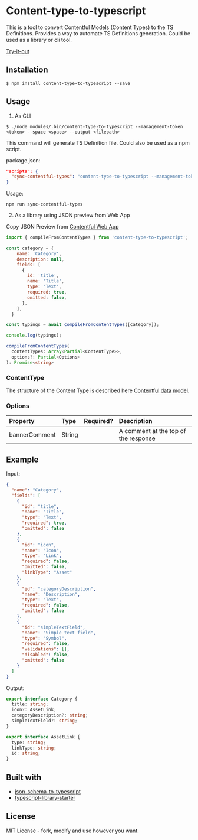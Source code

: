 # Content-type-to-typescript

This is a tool to convert Contentful Models (Content Types) to the TS Definitions.
Provides a way to automate TS Definitions generation. Could be used as a library or cli tool.

[Try-it-out](https://content-type-to-typescript.netlify.com/)

## Installation

```
$ npm install content-type-to-typescript --save
```

## Usage

1. As CLI 

```
$ ./node_modules/.bin/content-type-to-typescript --management-token <token> --space <space> --output <filepath>
```

This command will generate TS Definition file. Could also be used as a npm script.

package.json:
```json
"scripts": {
  "sync-contentful-types": "content-type-to-typescript --management-token <token> --space <space> --output <filepath>"
}
```
Usage:

```
npm run sync-contentful-types
```

2. As a library using JSON preview from Web App

Copy JSON Preview from [Contentful Web App](https://app.contentful.com/)

```js
import { compileFromContentTypes } from 'content-type-to-typescript';

const category = {
    name: 'Category',
    description: null,
    fields: [
      {
        id: 'title',
        name: 'Title',
        type: 'Text',
        required: true,
        omitted: false,
      },
    ],
  }

const typings = await compileFromContentTypes([category]);

console.log(typings);
```

```ts
compileFromContentTypes(
  contentTypes: Array<Partial<ContentType>>,
  options?: Partial<Options>
): Promise<string>
```

### ContentType

The structure of the Content Type is described here [Contentful data model](https://www.contentful.com/developers/docs/concepts/data-model/).

### Options

| Property      | Type   | Required? | Description                          |
| :------------ | :----- | :-------: | :----------------------------------- |
| bannerComment | String |           | A comment at the top of the response |



## Example

Input:

```json
{
  "name": "Category",
  "fields": [
    {
      "id": "title",
      "name": "Title",
      "type": "Text",
      "required": true,
      "omitted": false
    },
    {
      "id": "icon",
      "name": "Icon",
      "type": "Link",
      "required": false,
      "omitted": false,
      "linkType": "Asset"
    },
    {
      "id": "categoryDescription",
      "name": "Description",
      "type": "Text",
      "required": false,
      "omitted": false
    },
    {
      "id": "simpleTextField",
      "name": "Simple text field",
      "type": "Symbol",
      "required": false,
      "validations": [],
      "disabled": false,
      "omitted": false
    }
  ]
}
```

Output:

```ts
export interface Category {
  title: string;
  icon?: AssetLink;
  categoryDescription?: string;
  simpleTextField?: string;
}

export interface AssetLink {
  type: string;
  linkType: string;
  id: string;
}
```
## Built with

* [json-schema-to-typescript](https://github.com/bcherny/json-schema-to-typescript/)
* [typescript-library-starter](https://github.com/alexjoverm/typescript-library-starter)

## License

MIT License - fork, modify and use however you want.
